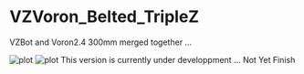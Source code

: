 # VZVoron_Belted_TripleZ
 VZBot and Voron2.4 300mm merged together ...

 ![plot](./PICTURES/VZTrident_Belted_TripleZ_Assembly_2022-Nov-20_08-23-25PM-000_CustomizedView43306678421.png)
 ![plot](./PICTURES/VZTrident_Belted_TripleZ_Assembly_2022-Nov-24_06-47-21AM-000_CustomizedView29177193407.png)
 This version is currently under developpment ... Not Yet Finish
